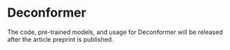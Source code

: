 # Deconformer


The code, pre-trained models, and usage for Deconformer will be released after the article preprint is published.
